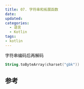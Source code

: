 ```yaml
---
title: 07. 字符串和拓展函数
date:
updated:
categories:
  - 语言
  - Kotlin
tags:
- kotlin
---
```


字符串编码后再解码

```kt
String.toByteArray(charset("gbk"))
```

## 参考
